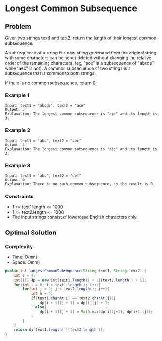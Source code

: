 # Longest Common Subsequence

## Problem

Given two strings text1 and text2, return the length of their longest common subsequence.

A subsequence of a string is a new string generated from the original string with some characters(can be none) deleted without changing the relative order of the remaining characters. (eg, "ace" is a subsequence of "abcde" while "aec" is not). A common subsequence of two strings is a subsequence that is common to both strings.

If there is no common subsequence, return 0.

### Example 1

    Input: text1 = "abcde", text2 = "ace" 
    Output: 3  
    Explanation: The longest common subsequence is "ace" and its length is 3.

### Example 2

    Input: text1 = "abc", text2 = "abc"
    Output: 3
    Explanation: The longest common subsequence is "abc" and its length is 3.

### Example 3

    Input: text1 = "abc", text2 = "def"
    Output: 0
    Explanation: There is no such common subsequence, so the result is 0.

### Constraints

- 1 <= text1.length <= 1000
- 1 <= text2.length <= 1000
- The input strings consist of lowercase English characters only.

## Optimal Solution

### Complexity

- Time: O(nm)
- Space: O(nm)

```java
public int longestCommonSubsequence(String text1, String text2) {
    int s = 0;
    int[][] dp = new int[text1.length() + 1][text2.length() + 1];
    for(int i = 0; i < text1.length(); i++){
        for(int j = 0; j < text2.length(); j++){
            int n = 0;
            if(text1.charAt(i) == text2.charAt(j)){
                dp[i + 1][j + 1] = dp[i][j] + 1;
            } else{
                dp[i + 1][j + 1] = Math.max(dp[i][j+1], dp[i+1][j]);
            }
        }
    }
    return dp[text1.length()][text2.length()];
}
```
